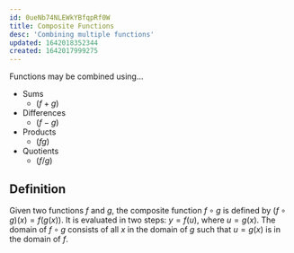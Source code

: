 ```yaml
---
id: 0ueNb74NLEWkYBfqpRf0W
title: Composite Functions
desc: 'Combining multiple functions'
updated: 1642018352344
created: 1642017999275
---
```


Functions may be combined using...
- Sums
    - $(f+g)$
- Differences
    - $(f-g)$
- Products
    - $(fg)$
- Quotients
    - $(f/g)$

## Definition
Given two functions $f$ and $g$, the composite function $f \circ g$ is defined by $(f \circ g)(x)=f(g(x))$. It is evaluated in two steps: $y=f(u)$, where $u=g(x)$. The domain of $f \circ g$ consists of all $x$ in the domain of $g$ such that $u=g(x)$ is in the domain of $f$.